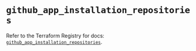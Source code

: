 # `github_app_installation_repositories`

Refer to the Terraform Registry for docs: [`github_app_installation_repositories`](https://registry.terraform.io/providers/integrations/github/6.5.0/docs/resources/app_installation_repositories).
